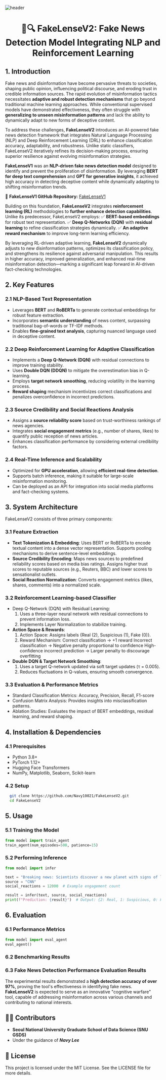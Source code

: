 ![header](https://capsule-render.vercel.app/api?type=waving&color=0:00008B,50:4169E1,100:1E90FF&height=300&section=header&text=FakeLenseV2&fontColor=00008B&fontSize=110&fontAlignY=40&fontAlign=50&animation=fadeIn&fontStyle=stroke)

<div align="center">

# 📰🔍 FakeLenseV2: Fake News Detection Model Integrating NLP and Reinforcement Learning
</div>

## 1. Introduction
Fake news and disinformation have become pervasive threats to societies, shaping public opinion, influencing political discourse, and eroding trust in credible information sources. The rapid evolution of misinformation tactics necessitates **adaptive and robust detection mechanisms** that go beyond traditional machine learning approaches. While conventional supervised models have demonstrated effectiveness, they often struggle with **generalizing to unseen misinformation patterns** and lack the ability to dynamically adapt to new forms of deceptive content.

To address these challenges, **FakeLenseV2** introduces an AI-powered fake news detection framework that integrates Natural Language Processing (NLP) and Deep Reinforcement Learning (DRL) to enhance classification accuracy, adaptability, and robustness. Unlike static classifiers, FakeLenseV2 iteratively refines its decision-making process, ensuring superior resilience against evolving misinformation strategies.

**FakeLenseV1** was an **NLP-driven fake news detection model** designed to identify and prevent the proliferation of disinformation. By leveraging **BERT for deep text comprehension** and **GPT for generative insights**, it achieved high accuracy in detecting deceptive content while dynamically adapting to shifting misinformation trends.

🔗 **FakeLenseV1 GitHub Repository:** [FakeLenseV1](https://github.com/Navy10021/FakeLense)

Building on this foundation, **FakeLenseV2** integrates **reinforcement learning (RL)** methodologies to **further enhance detection capabilities**. Unlike its predecessor, FakeLenseV2 employs:
✅ **BERT-based embeddings** for robust text representation.
✅ **Deep Q-Networks (DQN)** with **residual learning** to refine classification strategies dynamically.
✅ **An adaptive reward mechanism** to improve long-term learning efficiency.

By leveraging RL-driven adaptive learning, **FakeLenseV2** dynamically adjusts to new disinformation patterns, optimizes its classification policy, and strengthens its resilience against adversarial manipulation. This results in higher accuracy, improved generalization, and enhanced real-time misinformation detection—marking a significant leap forward in AI-driven fact-checking technologies.

## 2. Key Features
### 2.1 NLP-Based Text Representation
  - Leverages **BERT** and **RoBERTa** to generate contextual embeddings for robust feature extraction.
  - Incorporates **semantic understanding** of news content, surpassing traditional bag-of-words or TF-IDF methods.
  - Enables **fine-grained text analysis**, capturing nuanced language used in deceptive content.
    
### 2.2 Deep Reinforcement Learning for Adaptive Classification
  - Implements a **Deep Q-Network (DQN)** with residual connections to improve training stability.
  - Uses **Double DQN (DDQN)** to mitigate the overestimation bias in Q-learning.
  - Employs **target network smoothing**, reducing volatility in the learning process.
  - **Reward shaping** mechanism incentivizes correct classifications and penalizes overconfidence in incorrect predictions.
    
### 2.3 Source Credibility and Social Reactions Analysis
  - Assigns a **source reliability score** based on trust-worthiness rankings of news agencies.
  - Integrates **social engagement metrics** (e.g., number of shares, likes) to quantify public reception of news articles.
  - Enhances classification performance by considering external credibility factors.
    
### 2.4 Real-Time Inference and Scalability
  - Optimized for **GPU acceleration**, allowing **efficient real-time detection**.
  - Supports batch inference, making it suitable for large-scale misinformation monitoring.
  - Can be deployed as an API for integration into social media platforms and fact-checking systems.

## 3. System Architecture
FakeLenseV2 consists of three primary components:
### 3.1 Feature Extraction
  - **Text Tokenization & Embedding**: Uses BERT or RoBERTa to encode textual content into a dense vector representation. Supports pooling mechanisms to derive sentence-level embeddings.
  - **Source Credibility Encoding**: Maps news sources to predefined reliability scores based on media bias ratings. Assigns higher trust scores to reputable sources (e.g., Reuters, BBC) and lower scores to sensationalist outlets.
  - **Social Reaction Normalization**: Converts engagement metrics (likes, shares, comments) into a normalized scale.
    
### 3.2 Reinforcement Learning-based Classifier
  - Deep Q-Network (DQN) with Residual Learning:
    1) Uses a three-layer neural network with residual connections to prevent information loss.
    2) Implements Layer Normalization to stabilize training.
  - **Action Space & Rewards**:
    1) Action Space: Assigns labels {Real (2), Suspicious (1), Fake (0)}.
    2) Reward Mechanism:
        Correct classification → +1 reward
        Incorrect classification → Negative penalty proportional to confidence
        High-confidence incorrect prediction → Larger penalty to discourage overfitting
  - **Double DQN & Target Network Smoothing**:
    1) Uses a target Q-network updated via soft target updates (τ = 0.005).
    2) Reduces fluctuations in Q-values, ensuring smooth convergence.
       
### 3.3 Evaluation & Performance Metrics
  - Standard Classification Metrics: Accuracy, Precision, Recall, F1-score
  - Confusion Matrix Analysis: Provides insights into misclassification patterns.
  - Ablation Studies: Evaluates the impact of BERT embeddings, residual learning, and reward shaping.
    
## 4. Installation & Dependencies
### 4.1 Prerequisites
  - Python 3.8+
  - PyTorch 1.12+
  - Hugging Face Transformers
  - NumPy, Matplotlib, Seaborn, Scikit-learn
    
### 4.2 Setup
 ```bash
   git clone https://github.com/Navy10021/FakeLenseV2.git
   cd FakeLenseV2
   ```

## 5. Usage
### 5.1 Training the Model
 ```python
from model import train_agent
train_agent(num_episodes=500, patience=15)

   ```

### 5.2 Performing Inference
 ```python
from model import infer

text = "Breaking news: Scientists discover a new planet with signs of life."
source = "CNN"
social_reactions = 12000  # Example engagement count

result = infer(text, source, social_reactions)
print(f"Prediction: {result}")  # Output: {2: Real, 1: Suspicious, 0: Fake}

   ```

## 6. Evaluation
### 6.1 Performance Metrics
 ```python
from model import eval_agent
eval_agent()

   ```

### 6.2 Benchmarking Results

### 6.3 Fake News Detection Performance Evaluation Results
The experimental results demonstrated a **high detection accuracy of over 97%**, proving the tool's effectiveness in identifying fake news. **FakeLenseV2** is expected to serve as an innovative "cognitive warfare" tool, capable of addressing misinformation across various channels and contributing to national interests.

## 👨‍💻 Contributors
- **Seoul National University Graduate School of Data Science (SNU GSDS)**
- Under the guidance of ***Navy Lee***

## 📜 License
This project is licensed under the MIT License. See the LICENSE file for more details.
